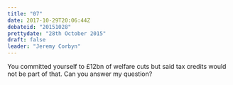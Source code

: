 ```yaml
---
title: "07"
date: 2017-10-29T20:06:44Z
debateid: "20151028"
prettydate: "28th October 2015"
draft: false
leader: "Jeremy Corbyn"
---
```


You committed yourself to £12bn of welfare cuts but said tax credits would not be part of that. Can you answer my question?